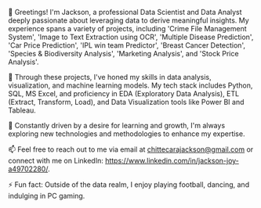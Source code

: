 👋 Greetings! I'm Jackson, a professional Data Scientist and Data Analyst deeply passionate about leveraging data to derive meaningful insights. My experience spans a variety of projects, including 'Crime File Management System', 'Image to Text Extraction using OCR', 'Multiple Disease Prediction', 'Car Price Prediction', 'IPL win team Predictor', 'Breast Cancer Detection', 'Species & Biodiversity Analysis', 'Marketing Analysis', and 'Stock Price Analysis'.

🔭 Through these projects, I've honed my skills in data analysis, visualization, and machine learning models. My tech stack includes Python, SQL, MS Excel, and proficiency in EDA (Exploratory Data Analysis), ETL (Extract, Transform, Load), and Data Visualization tools like Power BI and Tableau.

🌱 Constantly driven by a desire for learning and growth, I'm always exploring new technologies and methodologies to enhance my expertise.

📫 Feel free to reach out to me via email at chittecarajackson@gmail.com or connect with me on LinkedIn: https://www.linkedin.com/in/jackson-joy-a49702280/.

⚡ Fun fact: Outside of the data realm, I enjoy playing football, dancing, and indulging in PC gaming.
